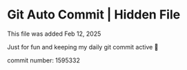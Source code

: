# Git Auto Commit | Hidden File

This file was added Feb 12, 2025

Just for fun and keeping my daily git commit active 🤪

commit number: 1595332
